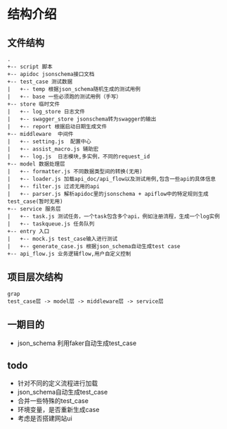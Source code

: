 # 结构介绍

## 文件结构 
```
.
+-- script 脚本
+-- apidoc jsonschema接口文档
+-- test_case 测试数据
|   +-- temp 根据json_schema随机生成的测试用例
|   +-- base 一些必须跑的测试用例（手写）
+-- store 临时文件
|   +-- log_store 日志文件
|   +-- swagger_store jsonschema转为swagger的输出
|   +-- report 根据启动日期生成文件
+-- middleware  中间件
|   +-- setting.js  配置中心
|   +-- assist_macro.js 辅助宏
|   +-- log.js  日志模块,多实例，不同的request_id
+-- model 数据处理层
|   +-- formatter.js 不同数据类型间的转换(无用)
|   +-- loader.js 加载api_doc/api_flow以及测试用例,包含一些api的具体信息
|   +-- filter.js 过滤无用的api
|   +-- parser.js 解析apidoc里的jsonschema + apiflow中的特定规则生成test_case(暂时无用)
+-- service 服务层
|   +-- task.js 测试任务，一个task包含多个api，例如注册流程，生成一个log实例
|   +-- taskqueue.js 任务队列
+-- entry 入口
|   +-- mock.js test_case输入进行测试
|   +-- generate_case.js 根据json_schema自动生成test case
+-- api_flow.js 业务逻辑flow,用户自定义控制 
```

## 项目层次结构
```
grap
test_case层 -> model层 -> middleware层 -> service层           
```

## 一期目的
- json_schema 利用faker自动生成test_case

## todo
- 针对不同的定义流程进行加载
- json_schema自动生成test_case
- 合并一些特殊的test_case
- 环境变量，是否重新生成case
- 考虑是否搭建网站ui

